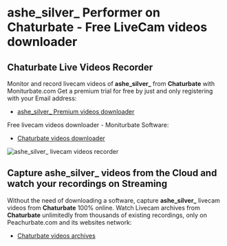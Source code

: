 # ashe_silver_ Performer on Chaturbate - Free LiveCam videos downloader

## Chaturbate Live Videos Recorder

Monitor and record livecam videos of **ashe_silver_** from **Chaturbate** with Moniturbate.com
Get a premium trial for free by just and only registering with your Email address:
* [ashe_silver_ Premium videos downloader](https://moniturbate.com/request-demo-licence-key.html)

Free livecam videos downloader - Moniturbate Software:
* [Chaturbate videos downloader](https://moniturbate.com/moniturbate-download-software.html)

![ashe_silver_ livecam videos recorder](https://peachurnet.com/templates/moniturbate-software.png)


## Capture ashe_silver_ videos from the Cloud and watch your recordings on Streaming

Without the need of downloading a software, capture **ashe_silver_** livecam videos from **Chaturbate** 100% online.
Watch Livecam archives from **Chaturbate** unlimitedly from thousands of existing recordings, only on Peachurbate.com and its websites network:
* [Chaturbate videos archives](https://peachurnet.com/)